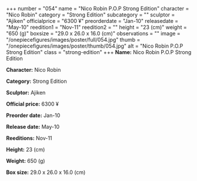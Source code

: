 +++
number = "054"
name = "Nico Robin P.O.P Strong Edition"
character = "Nico Robin"
category = "Strong Edition"
subcategory = ""
sculptor = "Ajiken"
officialprice = "6300 ¥"
preorderdate = "Jan-10"
releasedate = "May-10"
reedition1 = "Nov-11"
reedition2 = ""
height = "23 (cm)"
weight = "650 (g)"
boxsize = "29.0 x 26.0 x 16.0 (cm)"
observations = ""
image = "/onepiecefigures/images/poster/full/054.jpg"
thumb = "/onepiecefigures/images/poster/thumb/054.jpg"
alt = "Nico Robin P.O.P Strong Edition"
class = "strong-edition"
+++
**Name:** Nico Robin P.O.P Strong Edition

**Character:** Nico Robin

**Category:** Strong Edition 

**Sculptor:** Ajiken

**Official price:** 6300 ¥

**Preorder date:** Jan-10

**Release date:** May-10

**Reeditions:** Nov-11

**Height:** 23 (cm)

**Weight:** 650 (g)

**Box size:** 29.0 x 26.0 x 16.0 (cm)

